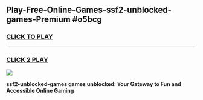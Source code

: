 
## Play-Free-Online-Games-ssf2-unblocked-games-Premium #o5bcg
<h3>
<a href="https://premium.freeplayer.one?title=ssf2-unblocked-games&ref=8M">CLICK TO PLAY</a></h3>
<hr>

<h3>
<a href="https://premium.freeplayer.one?title=ssf2-unblocked-games&ref=8M">CLICK 2 PLAY</a>
  
</h3>

<a href="https://premium.freeplayer.one?title=ssf2-unblocked-games&ref=8M"><img src="https://clearcache.store/games.png"></a>


**ssf2-unblocked-games games unblocked: Your Gateway to Fun and Accessible Online Gaming**
